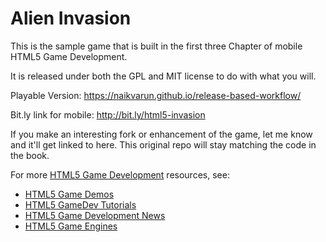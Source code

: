 # Alien Invasion

This is the sample game that is built in the first three Chapter of
mobile HTML5 Game Development.

It is released under both the GPL and MIT license to do with what you will.

Playable Version:
https://naikvarun.github.io/release-based-workflow/

Bit.ly link for mobile:
http://bit.ly/html5-invasion

If you make an interesting fork or enhancement of the game, let me know and it'll get
linked to here. This original repo will stay matching the code in the book.

For more [HTML5 Game Development](http://www.html5gamedevelopment.org) resources, see:

- [HTML5 Game Demos](http://www.html5gamedevelopment.org/html5-demos)
- [HTML5 GameDev Tutorials](http://www.html5gamedevelopment.org/html5-game-tutorials)
- [HTML5 Game Development News](http://www.html5gamedevelopment.org/html5-news)
- [HTML5 Game Engines](http://www.html5gamedevelopment.org/html5-engines)
